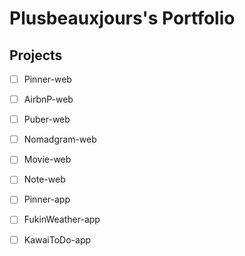 # Plusbeauxjours's Portfolio

## Projects

- [ ] Pinner-web
- [ ] AirbnP-web
- [ ] Puber-web
- [ ] Nomadgram-web
- [ ] Movie-web
- [ ] Note-web

- [ ] Pinner-app
- [ ] FukinWeather-app
- [ ] KawaiToDo-app
